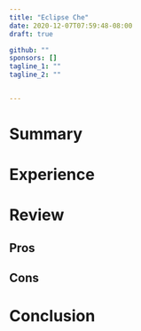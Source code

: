 ```yaml
---
title: "Eclipse Che"
date: 2020-12-07T07:59:48-08:00
draft: true

github: ""
sponsors: []
tagline_1: ""
tagline_2: ""


---
```


# Summary

# Experience

# Review

## Pros

## Cons

# Conclusion